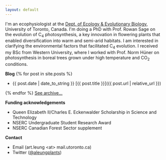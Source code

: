 ```yaml
---
layout: default
---
```


I'm an ecophysiologist at the <a href='https://eeb.utoronto.ca'>Dept. of Ecology & Evolutionary Biology</a>, University of Toronto, Canada. I'm doing a PhD with Prof. Rowan Sage on the evolution of C<sub>4</sub> photosynthesis, a key innovation in flowering plants that enabled diversification into warm and semi-arid habitats. I am interested in clarifying the environmental factors that facilitated C<sub>4</sub> evolution. I received my BSc from Western University, where I worked with Prof. Norm Hüner on photosynthesis in boreal trees grown under high temperature and CO<sub>2</sub> conditions.

**Blog**
{% for post in site.posts %}
- {{ post.date | date_to_string }} [{{ post.title }}]({{ post.url | relative_url }})<br>

{% endfor %}
[See archive...](/archive)

**Funding acknowledgements**
- Queen Elizabeth II/Charles E. Eckenwalder Scholarship in Science and Technology
- NSERC Undergraduate Student Research Award
- NSERC Canadian Forest Sector supplement

**Contact**
- Email (art.leung \<at\> mail.utoronto.ca)
- Twitter ([@aleungplants](https://twitter.com/aleungplants))
